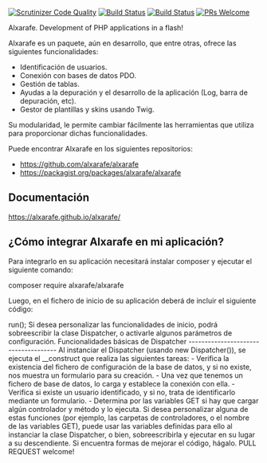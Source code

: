 [![Scrutinizer Code Quality](https://scrutinizer-ci.com/g/alxarafe/alxarafe/badges/quality-score.png?b=master)](https://scrutinizer-ci.com/g/alxarafe/alxarafe/?branch=master)
[![Build Status](https://scrutinizer-ci.com/g/alxarafe/alxarafe/badges/build.png?b=master)](https://scrutinizer-ci.com/g/alxarafe/alxarafe/build-status/master)
[![Build Status](https://travis-ci.org/alxarafe/alxarafe.svg?branch=master)](https://travis-ci.org/alxarafe/alxarafe)
[![PRs Welcome](https://img.shields.io/badge/PRs-welcome-brightgreen.svg)](https://github.com/alxarafe/alxarafe/issues?utf8=✓&q=is%3Aopen%20is%3Aissue)

Alxarafe. Development of PHP applications in a flash!

Alxarafe es un paquete, aún en desarrollo, que entre otras, ofrece las siguientes funcionalidades:
- Identificación de usuarios.
- Conexión con bases de datos PDO.
- Gestión de tablas.
- Ayudas a la depuración y el desarrollo de la aplicación (Log, barra de depuración, etc).
- Gestor de plantillas y skins usando Twig.

Su modularidad, le permite cambiar fácilmente las herramientas que utiliza para proporcionar
dichas funcionalidades.

Puede encontrar Alxarafe en los siguientes repositorios:
- https://github.com/alxarafe/alxarafe
- https://packagist.org/packages/alxarafe/alxarafe

## Documentación
https://alxarafe.github.io/alxarafe/

## ¿Cómo integrar Alxarafe en mi aplicación?

Para integrarlo en su aplicación necesitará instalar composer y ejecutar el siguiente comando:

composer require alxarafe/alxarafe

Luego, en el fichero de inicio de su aplicación deberá de incluir el siguiente código:

<?php
// We save the application's start folder
define('BASE_PATH', __DIR__);
// We start the composer packages
require_once BASE_PATH . '/vendor/autoload.php';
// We indicate that we are going to use the Dispatcher tool
use Alxarafe\Helpers\Dispatcher;
// And run it!
(new Dispatcher())->run();

Si desea personalizar las funcionalidades de inicio, podrá sobreescribir la clase Dispatcher,
o activarle algunos parámetros de configuración.

Funcionalidades básicas de Dispatcher
-------------------------------------

Al instanciar el Dispatcher (usando new Dispatcher()), se ejecuta el __construct que realiza
las siguientes tareas:

- Verifica la existencia del fichero de configuración de la base de datos, y si no existe,
nos muestra un formulario para su creación.
- Una vez que tenemos un fichero de base de datos, lo carga y establece la conexión con ella.
- Verifica si existe un usuario identificado, y si no, trata de identificarlo mediante un formulario.
- Determina por las variables GET si hay que cargar algún controlador y método y lo ejecuta.

Si desea personalizar alguna de estas funciones (por ejemplo, las carpetas de controladores, o el
nombre de las variables GET), puede usar las variables definidas para ello al instanciar la
clase Dispatcher, o bien, sobreescribirla y ejecutar en su lugar a su descendiente.

Si encuentra formas de mejorar el código, hágalo.
PULL REQUEST welcome!